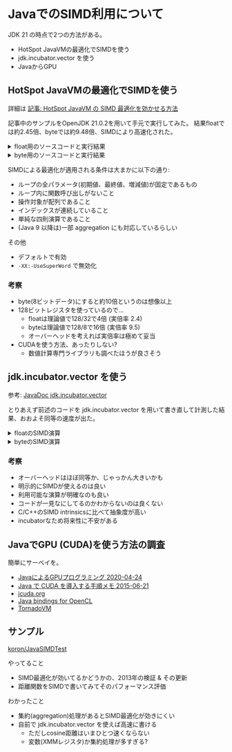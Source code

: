 # JavaでのSIMD利用について

JDK 21 の時点で2つの方法がある。

* HotSpot JavaVMの最適化でSIMDを使う
* jdk.incubator.vector を使う
* JavaからGPU

## HotSpot JavaVMの最適化でSIMDを使う

詳細は [記事: HotSpot JavaVM の SIMD 最適化を効かせる方法](https://qiita.com/torao@github/items/be883ca5486a41fe96d6)

記事中のサンプルをOpenJDK 21.0.2を用いて手元で実行してみた。
結果floatでは約2.45倍、byteでは約9.48倍、SIMDにより高速化された。

<details>
<summary>float用のソースコードと実行結果</summary>

floatを対象としたコード:

```java
import java.util.Arrays;

public class J8SIMD {
    private static final int SIZE = 1024 * 1024;
    private static final float[] a = new float[SIZE];
    private static final float[] b = new float[SIZE];
    static {
        Arrays.fill(a, (float)1);
        Arrays.fill(b, (float)2);
    }
    public static void vectorAdd(){
        for(int i=0; i<a.length; i++){
            a[i] += b[i];
        }
    }
    public static void main(String[] args){
        // warming up
        for(int i=0; i<100; i++) vectorAdd();
        // measure
        long t0 = System.currentTimeMillis();
        for(int i=0; i<10000; i++){
            vectorAdd();
        }
        long t1 = System.currentTimeMillis();
        System.out.printf("vectorAdd: %,d[msec]", t1 - t0);
    }
}
```

floatを対象とした実行結果:

```console
$ javac J8SIMD.java

$ java -XX:+UseSuperWord J8SIMD
vectorAdd: 1,529[msec]

$ java -XX:-UseSuperWord J8SIMD
vectorAdd: 3,745[msec]
```

SIMDを使うことで約2.45倍高速化している。
</details>


<details>
<summary>byte用のソースコードと実行結果</summary>

byteを対象としたコード:

```java
import java.util.Arrays;

public class J8SIMD {
    private static final int SIZE = 1024 * 1024;
    private static final byte[] a = new byte[SIZE];
    private static final byte[] b = new byte[SIZE];
    static {
        Arrays.fill(a, (byte)1);
        Arrays.fill(b, (byte)2);
    }
    public static void vectorAdd(){
        for(int i=0; i<a.length; i++){
            a[i] += b[i];
        }
    }
    public static void main(String[] args){
        // warming up
        for(int i=0; i<100; i++) vectorAdd();
        // measure
        long t0 = System.currentTimeMillis();
        for(int i=0; i<10000; i++){
            vectorAdd();
        }
        long t1 = System.currentTimeMillis();
        System.out.printf("vectorAdd: %,d[msec]", t1 - t0);
    }
}
```

byteを対象とした実行結果:

```console
$ javac J8SIMD.java

$ java -XX:+UseSuperWord J8SIMD
vectorAdd: 360[msec]

$ java -XX:-UseSuperWord J8SIMD
vectorAdd: 3,411[msec]
```

SIMDを使うことで約9.48倍高速化している。
</details>

SIMDによる最適化が適用される条件は大まかに以下の通り:

* ループの全パラメータ(初期値、最終値、増減値)が固定であるもの
* ループ内に関数呼び出しがないこと
* 操作対象が配列であること
* インデックスが連続していること
* 単純な四則演算であること
* (Java 9 以降は)一部 aggregation にも対応しているらしい

その他

* デフォルトで有効
* `-XX:-UseSuperWord` で無効化

### 考察

* byte(8ビットデータ)にすると約10倍というのは想像以上
* 128ビットレジスタを使っているので…
    * floatは理論値で128/32で4倍 (実倍率 2.4)
    * byteは理論値で128/8で16倍 (実倍率 9.5)
    * オーバーヘッドを考えれば実倍率は極めて妥当
* CUDAを使う方法、あったりしない?
    * 数値計算専門ライブラリも調べたほうが良さそう

## jdk.incubator.vector を使う

参考: [JavaDoc jdk.incubator.vector](https://docs.oracle.com/javase/jp/21/docs/api/jdk.incubator.vector/jdk/incubator/vector/package-summary.html)

とりあえず前述のコードを jdk.incubator.vector を用いて書き直して計測した結果、おおよそ同等の速度が出た。

<details>
<summary>floatのSIMD演算</summary>

```java
import java.util.Arrays;

import jdk.incubator.vector.FloatVector;
import jdk.incubator.vector.VectorMask;
import jdk.incubator.vector.VectorSpecies;

public class SIMDVectorFloat {
    static final int SIZE = 1024 * 1024;
    static final float[] a = new float[SIZE];
    static final float[] b = new float[SIZE];

    static final VectorSpecies<Float> SPECIES = FloatVector.SPECIES_PREFERRED;

    static {
        Arrays.fill(a, (float)1);
        Arrays.fill(b, (float)2);
    }

    public static void vectorAdd(){
        for (int i = 0; i < a.length; i += SPECIES.length()) {
            VectorMask<Float> m = SPECIES.indexInRange(i, a.length);
            FloatVector va = FloatVector.fromArray(SPECIES, a, i, m);
            FloatVector vb = FloatVector.fromArray(SPECIES, b, i, m);
            FloatVector vc = va.add(vb);
            vc.intoArray(a, i);
        }
    }
    public static void main(String[] args){
        // warming up
        for(int i=0; i<100; i++) vectorAdd();
        // measure
        long t0 = System.currentTimeMillis();
        for(int i=0; i<10000; i++){
            vectorAdd();
        }
        long t1 = System.currentTimeMillis();
        System.out.printf("vectorAdd: %,d[msec]", t1 - t0);
    }
}
```

```console
$ javac --add-modules jdk.incubator.vector SIMDVectorFloat.java
警告: 実験的なモジュールを使用しています: jdk.incubator.vector
警告1個

$ java  --add-modules jdk.incubator.vector SIMDVectorFloat
WARNING: Using incubator modules: jdk.incubator.vector
vectorAdd: 1,759[msec]
```
</details>

<details>
<summary>byteのSIMD演算</summary>

```java
import java.util.Arrays;

import jdk.incubator.vector.ByteVector;
import jdk.incubator.vector.VectorMask;
import jdk.incubator.vector.VectorSpecies;

public class SIMDVectorByte {
    static final int SIZE = 1024 * 1024;
    static final byte[] a = new byte[SIZE];
    static final byte[] b = new byte[SIZE];

    static final VectorSpecies<Byte> SPECIES = ByteVector.SPECIES_PREFERRED;

    static {
        Arrays.fill(a, (byte)1);
        Arrays.fill(b, (byte)2);
    }

    public static void vectorAdd(){
        for (int i = 0; i < a.length; i += SPECIES.length()) {
            VectorMask<Byte> m = SPECIES.indexInRange(i, a.length);
            ByteVector va = ByteVector.fromArray(SPECIES, a, i, m);
            ByteVector vb = ByteVector.fromArray(SPECIES, b, i, m);
            ByteVector vc = va.add(vb);
            vc.intoArray(a, i);
        }
    }
    public static void main(String[] args){
        // warming up
        for(int i=0; i<100; i++) vectorAdd();
        // measure
        long t0 = System.currentTimeMillis();
        for(int i=0; i<10000; i++){
            vectorAdd();
        }
        long t1 = System.currentTimeMillis();
        System.out.printf("vectorAdd: %,d[msec]", t1 - t0);
    }
}
```

```console
$ javac --add-modules jdk.incubator.vector SIMDVectorByte.java
警告: 実験的なモジュールを使用しています: jdk.incubator.vector
警告1個

$ java --add-modules jdk.incubator.vector SIMDVectorByte.java
WARNING: Using incubator modules: jdk.incubator.vector
vectorAdd: 347[msec]
```
</details>

### 考察

* オーバーヘッドはほぼ同等か、じゃっかん大きいかも
* 明示的にSIMDが使えるのは良い
* 利用可能な演算が明確なのも良い
* コードが一見なにしてるのかわからないのは良くない
* C/C++のSIMD intrinsicsに比べて抽象度が高い
* incubatorなため将来性に不安がある

## JavaでGPU (CUDA)を使う方法の調査

簡単にサーベイを。

* [JavaによるGPUプログラミング 2020-04-24](https://blogs.oracle.com/otnjp/post/programming-the-gpu-in-java-ja)
* [Java で CUDA を導入する手順メモ 2015-06-21](https://kano.arkoak.com/2015/06/21/jcuda/)
* [jcuda.org](http://javagl.de/jcuda.org/)
* [Java bindings for OpenCL](http://www.jocl.org/)
* [TornadoVM](https://www.tornadovm.org/)

## サンプル

[koron/JavaSIMDTest](https://github.com/koron/JavaSIMDTest)

やってること

* SIMD最適化が効いてるかどうかの、2013年の検証 & その更新
* 距離関数をSIMDで書いてみてそのパフォーマンス評価

わかったこと

* 集約(aggregation)処理があるとSIMD最適化が効きにくい
* 自前で jdk.incubator.vector を使えば高速に書ける
    * ただしcosine距離はいまひとつ速くならない
    * 変数(XMMレジスタ)か集約処理が多すぎる?
